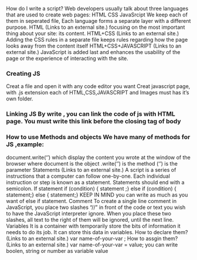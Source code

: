 How do I write a script?
Web developers usually talk about three languages that are used to create web pages:
HTML
CSS
JavaSrcipt We keep each of them in seperated file, Each language forms a separate layer with a different purpose.
HTML (Links to an external site.)
focusing on the most important thing about your site: its content.
HTML+CSS (Links to an external site.)
Adding the CSS rules in a separate file keeps rules regarding how the page looks away from the content itself
HTML+CSS+JAVASCRIPT (Links to an external site.)
JavaScript is added last and enhances the usability of the page or the experience of interacting with the site.
### Creating JS
Creat a file and open it with any code editor you want
Creat javascript page, with .js extension
each of HTML,CSS,JAVASCRIPT and Images must has it’s own folder.
### Linking JS By write , you can link the code of js with HTML page. You must write this link before the closing tag of body
### How to use Methods and objects We have many of methods for JS ,example:
document.write(‘’) which display the content you wrote at the window of the browser where document is the object .write(‘’) is the method (‘’) is the parameter
Statements (Links to an external site.)
A script is a series of instructions that a computer can follow one-by-one. Each individual instruction or step is known as a statement. Statements should end with a semicolon.
If statement if (condition) { statement ;} else if (condition) { statement;} else { statement;} KEEP IN MIND you can write as much as you want of else if statement.
Comment To create a single line comment in JavaScript, you place two slashes “//” in front of the code or text you wish to have the JavaScript interpreter ignore. When you place these two slashes, all text to the right of them will be ignored, until the next line.
Variables It is a container with temporarily store the bits of information it needs to do its job. It can store this data in variables.
How to declare them? (Links to an external site.)
var name-of-your-var ;
How to assgin them? (Links to an external site.)
var name-of-your-var = value; you can write boolen, string or number as variable value



